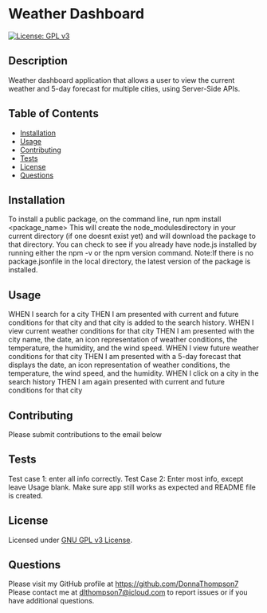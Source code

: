 # Weather Dashboard

  [![License: GPL v3](https://img.shields.io/badge/License-GPLv3-blue.svg)](https://www.gnu.org/licenses/gpl-3.0)

  ## Description 
  Weather dashboard application that allows a user to view the current weather and 5-day forecast for multiple cities, using Server-Side APIs.

  ## Table of Contents
  * [Installation](#installation)
  * [Usage](#usage)
  * [Contributing](#contributing)
  * [Tests](#tests)
  * [License](#license)
  * [Questions](#questions)

  ## Installation
  To install a public package, on the command line, run npm install <package_name> This will create the node_modulesdirectory in your current directory (if one doesnt exist yet) and will download the package to that directory. You can check to see if you already have node.js installed by running either the npm -v or the npm version command. Note:If there is no package.jsonfile in the local directory, the latest version of the package is installed.

  ## Usage
  WHEN I search for a city THEN I am presented with current and future conditions for that city and that city is added to the search history. WHEN I view current weather conditions for that city THEN I am presented with the city name, the date, an icon representation of weather conditions, the temperature, the humidity, and the wind speed. WHEN I view future weather conditions for that city THEN I am presented with a 5-day forecast that displays the date, an icon representation of weather conditions, the temperature, the wind speed, and the humidity. WHEN I click on a city in the search history THEN I am again presented with current and future conditions for that city

  ## Contributing
  Please submit contributions to the email below

  ## Tests
  Test case 1: enter all info correctly. Test Case 2: Enter most info, except leave Usage blank. Make sure app still works as expected and README file is created.

  ## License
Licensed under [GNU GPL v3 License](https://www.gnu.org/licenses/gpl-3.0).

  ## Questions
  Please visit my GitHub profile at https://github.com/DonnaThompson7 <br /> Please contact me at dlthompson7@icloud.com to report issues or if you have additional questions.
